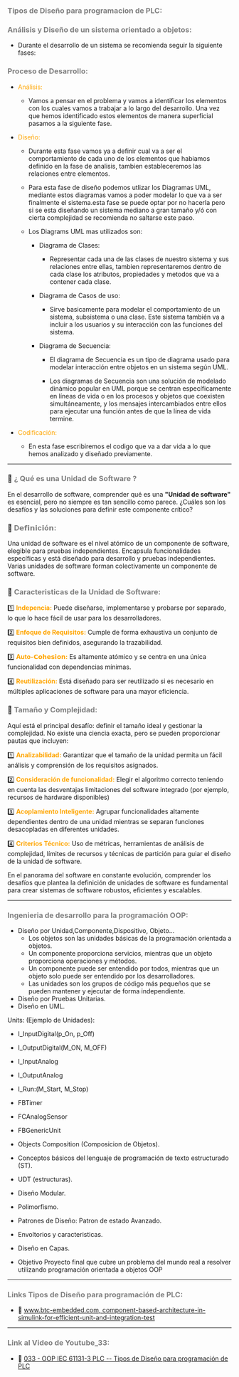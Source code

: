 ### <span style="color:grey">Tipos de Diseño para programacion de PLC:</span>
### <span style="color:grey">Análisis y Diseño de un sistema orientado a objetos:</span>

- Durante el desarrollo de un sistema se recomienda seguir la siguiente fases:

### <span style="color:grey">Proceso de Desarrollo:</span>

- <span style="color:orange">Análisis:</span>
    - Vamos a pensar en el problema y vamos a identificar los elementos con los cuales vamos a trabajar a lo largo del desarrollo. Una vez que hemos identificado estos elementos de manera superficial pasamos a la siguiente fase.

- <span style="color:orange">Diseño:</span>

    - Durante esta fase vamos ya a definir cual va a ser el comportamiento de cada uno de los elementos que habiamos definido en la fase de analisis, tambien estableceremos las relaciones entre elementos.

    - Para esta fase de diseño podemos utlizar los Diagramas UML, mediante estos diagramas vamos a poder modelar lo que va a ser finalmente el sistema.esta fase se puede optar por no hacerla pero si se esta diseñando un sistema mediano a gran tamaño y/ó con cierta complejidad se recomienda no saltarse este paso.

    - Los Diagrams UML mas utilizados son:

        - Diagrama de Clases:

            - Representar cada una de las clases de nuestro sistema y sus relaciones entre ellas, tambien representaremos dentro de cada clase los atributos, propiedades y metodos que va a contener cada clase.

        - Diagrama de Casos de uso:

            - Sirve basicamente para modelar el comportamiento de un sistema, subsistema o una clase. Este sistema también va a incluir a los usuarios y su interacción con las funciones del sistema.

        - Diagrama de Secuencia:

            - El diagrama de Secuencia es un tipo de diagrama usado para modelar interacción entre objetos en un sistema según UML.

            - Los diagramas de Secuencia son una solución de modelado dinámico popular en UML porque se centran específicamente en líneas de vida o en los procesos y objetos que coexisten simultáneamente, y los mensajes intercambiados entre ellos para ejecutar una función antes de que la línea de vida termine.

- <span style="color:orange">Codificación:</span>

    - En esta fase escribiremos el codigo que va a dar vida a lo que hemos analizado y diseñado previamente.

***
### 🚀 <span style="color:grey">¿ Qué es una Unidad de Software ?</span>
 
En el desarrollo de software, comprender qué es una **"Unidad de software"** es esencial, pero no siempre es tan sencillo como parece. ¿Cuáles son los desafíos y las soluciones para definir este componente crítico?
 
### 🧩 <span style="color:grey">D𝗲𝗳𝗶𝗻𝗶c𝗶ó𝗻:</span>

Una unidad de software es el nivel atómico de un componente de software, elegible para pruebas independientes. Encapsula funcionalidades específicas y está diseñado para desarrollo y pruebas independientes. Varias unidades de software forman colectivamente un componente de software.

### 🎯 <span style="color:grey">Caracteristicas de la Unidad de Software:</span>

1️⃣ <span style="color:orange">**Indepencia:**</span> Puede diseñarse, implementarse y probarse por separado, lo que lo hace fácil de usar para los desarrolladores.

2️⃣ <span style="color:orange">**Enfoque de Requisitos:**</span> Cumple de forma exhaustiva un conjunto de requisitos bien definidos, asegurando la trazabilidad.

3️⃣ <span style="color:orange">**Auto-𝗖𝗼𝗵𝗲𝘀𝗶𝗼𝗻:**</span> Es altamente atómico y se centra en una única funcionalidad con dependencias mínimas.

4️⃣ <span style="color:orange">**Reutilización:**</span> Está diseñado para ser reutilizado si es necesario en múltiples aplicaciones de software para una mayor eficiencia.
 
### 📐 <span style="color:grey">Tamaño y Complejidad:</span>

Aquí está el principal desafío: definir el tamaño ideal y gestionar la complejidad. No existe una ciencia exacta, pero se pueden proporcionar pautas que incluyen: 

1️⃣ <span style="color:orange">**Analizabilidad:**</span> Garantizar que el tamaño de la unidad permita un fácil análisis y comprensión de los requisitos asignados.

2️⃣ <span style="color:orange">**Consideración de funcionalidad:**</span> Elegir el algoritmo correcto teniendo en cuenta las desventajas limitaciones del software integrado (por ejemplo, recursos de hardware disponibles)

3️⃣ <span style="color:orange">**Acoplamiento Inteligente:**</span> Agrupar funcionalidades altamente dependientes dentro de una unidad mientras se separan funciones desacopladas en diferentes unidades.

4️⃣ <span style="color:orange">**Criterios Técnico:**</span> Uso de métricas, herramientas de análisis de complejidad, límites de recursos y técnicas de partición para guiar el diseño de la unidad de software.
 
En el panorama del software en constante evolución, comprender los desafíos que plantea la definición de unidades de software es fundamental para crear sistemas de software robustos, eficientes y escalables.

***
### <span style="color:grey">Ingenieria de desarrollo para la programación OOP:</span>
- Diseño por Unidad,Componente,Dispositivo, Objeto...
    - Los objetos son las unidades básicas de la programación orientada a objetos.
    - Un componente proporciona servicios, mientras que un objeto proporciona operaciones y métodos. 
    - Un componente puede ser entendido por todos, mientras que un objeto solo puede ser entendido por los desarrolladores.
    - Las unidades son los grupos de código más pequeños que se pueden mantener y ejecutar de forma independiente.
- Diseño por Pruebas Unitarias.
- Diseño en UML.

Units: (Ejemplo de Unidades):

- I_InputDigital(p_On, p_Off)
- I_OutputDigital(M_ON, M_OFF)
- I_InputAnalog
- I_OutputAnalog
- I_Run:(M_Start, M_Stop)

- FBTimer
- FCAnalogSensor
- FBGenericUnit


- Objects Composition (Composicion de Objetos).

- Conceptos básicos del lenguaje de programación de texto estructurado (ST).
- UDT (estructuras).
- Diseño Modular.
- Polimorfismo.

- Patrones de Diseño: Patron de estado Avanzado.
- Envoltorios y caracteristicas.
- Diseño en Capas.
- Objetivo Proyecto final que cubre un problema del mundo real a resolver utilizando programación orientada a objetos OOP

***
### <span style="color:grey">Links Tipos de Diseño para programación de PLC:</span>
- 🔗 [www.btc-embedded.com, component-based-architecture-in-simulink-for-efficient-unit-and-integration-test](https://www.btc-embedded.com/component-based-architecture-in-simulink-for-efficient-unit-and-integration-test/)
***
### <span style="color:grey">Link al Video de Youtube_33:</span>
- 🔗 [033 - OOP IEC 61131-3 PLC -- Tipos de Diseño para programación de PLC]()
